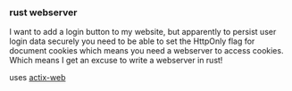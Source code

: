 ### rust webserver

I want to add a login button to my website, but apparently to persist user login data securely you need to be able to set the HttpOnly flag for document cookies which means you need a webserver to access cookies. Which means I get an excuse to write a webserver in rust!

uses [actix-web](https://github.com/actix/actix-web)
